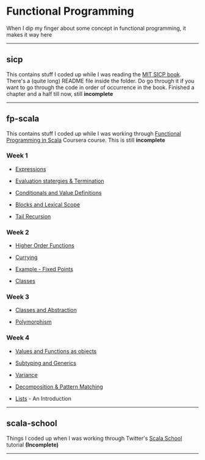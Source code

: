 # Functional Programming
When I dip my finger about some concept in functional programming, it makes it way here

---------------------------------------------------------------------

## sicp
This contains stuff I coded up while I was reading the [MIT SICP book](http://mitpress.mit.edu/sicp/full-text/book/book.html). There's a (quite long) README file inside the folder. Do go through it if you want to go through the code in order of occurrence in the book.
Finished a chapter and a half till now, still **incomplete**

----------------------------------------------------------------------

## fp-scala
This contains stuff I coded up while I was working through
[Functional Programming in Scala](https://www.coursera.org/course/progfun) Coursera course.
This is still **incomplete**

### Week 1

* [Expressions](../b4875711d2b0146584eca14be9bfa162a2c7b6d2/fp-scala/src/week1/Week1.sc#L6-L45)

* [Evaluation statergies & Termination](../b4875711d2b0146584eca14be9bfa162a2c7b6d2/fp-scala/src/week1/Week1.sc#L43-L65)

* [Conditionals and Value Definitions](../b4875711d2b0146584eca14be9bfa162a2c7b6d2/fp-scala/src/week1/Week1.sc#L67-L122)

* [Blocks and Lexical Scope](../b4875711d2b0146584eca14be9bfa162a2c7b6d2/fp-scala/src/week1/Week1.sc#L124-L177)

* [Tail Recursion](../b4875711d2b0146584eca14be9bfa162a2c7b6d2/fp-scala/src/week1/Week1.sc#L179-L219)

### Week 2

* [Higher Order Functions](fp-scala/src/week2/Week2_1.sc)

* [Currying](fp-scala/src/week2/Week2_2.sc)

* [Example - Fixed Points](fp-scala/src/week2/Week2_3.sc)

* [Classes](fp-scala/src/week2/Week2_567.sc)

### Week 3

* [Classes and Abstraction](fp-scala/src/week3/Week3_1.sc)

* [Polymorphism](fp-scala/src/week3/Week3_2.sc)

### Week 4

* [Values and Functions as objects](fp-scala/src/week4/Week4_12.sc)

* [Subtyping and Generics](fp-scala/src/week4/Week4_3.sc)

* [Variance](src/week4/Week4_4.sc)

* [Decomposition & Pattern Matching](fp-scala/src/week4/Week4_56.sc)

* [Lists](fp-scala/src/week4/Week4_7.sc) - An Introduction

-----------------------------------------------------------------------

## scala-school
Things I coded up when I was working through Twitter's [Scala School](http://twitter.github.io/scala_school/) tutorial **(Incomplete)**

-----------------------------------------------------------------------
